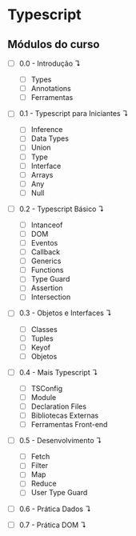 # Typescript

## Módulos do curso

- [ ] 0.0 - Introdução ↴
  - [ ] Types
  - [ ] Annotations
  - [ ] Ferramentas

- [ ] 0.1 - Typescript para Iniciantes ↴
  - [ ] Inference
  - [ ] Data Types
  - [ ] Union
  - [ ] Type
  - [ ] Interface
  - [ ] Arrays
  - [ ] Any
  - [ ] Null

- [ ] 0.2 - Typescript Básico ↴
  - [ ] Intanceof
  - [ ] DOM
  - [ ] Eventos
  - [ ] Callback
  - [ ] Generics
  - [ ] Functions
  - [ ] Type Guard
  - [ ] Assertion
  - [ ] Intersection

- [ ] 0.3 - Objetos e Interfaces ↴
  - [ ] Classes
  - [ ] Tuples
  - [ ] Keyof
  - [ ] Objetos

- [ ] 0.4 - Mais Typescript ↴
  - [ ] TSConfig
  - [ ] Module
  - [ ] Declaration Files
  - [ ] Bibliotecas Externas
  - [ ] Ferramentas Front-end

- [ ] 0.5 - Desenvolvimento ↴
  - [ ] Fetch
  - [ ] Filter
  - [ ] Map
  - [ ] Reduce
  - [ ] User Type Guard

- [ ] 0.6 - Prática Dados ↴

- [ ] 0.7 - Prática DOM ↴
